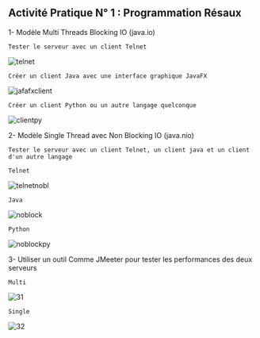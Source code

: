 ## Activité Pratique N° 1 : Programmation Résaux

1-  Modèle Multi Threads Blocking IO (java.io)

    Tester le serveur avec un client Telnet
    
![telnet](https://user-images.githubusercontent.com/101317995/227254045-870c144d-f24d-4426-b640-a68b5f5c30b0.png)

    Créer un client Java avec une interface graphique JavaFX
    
![jafafxclient](https://user-images.githubusercontent.com/101317995/227254956-9dbea76c-65b1-45be-88d4-81b4cc84bf2d.png)

      
    Créer un client Python ou un autre langage quelconque
    
![clientpy](https://user-images.githubusercontent.com/101317995/227255620-87e664ef-d0e7-4608-9847-74d7ff40b8e8.png)



2-  Modèle Single Thread avec Non Blocking IO (java.nio)

    Tester le serveur avec un client Telnet, un client java et un client d'un autre langage
    
    Telnet
    
![telnetnobl](https://user-images.githubusercontent.com/101317995/227258300-5009ee75-91ba-4a37-9181-cf9d331caae0.png)

    Java
    
![noblock](https://user-images.githubusercontent.com/101317995/227256868-65dfdf11-792f-4518-9d54-93f305a90219.png)

    Python
![noblockpy](https://user-images.githubusercontent.com/101317995/227257277-0d39655c-dfa2-40be-a8bf-ff5f7295c1fd.png)

3- Utiliser un outil Comme JMeeter pour tester les performances des deux serveurs

    Multi


![31](https://user-images.githubusercontent.com/101317995/227386954-2f64d71d-1404-44bb-ba65-ef19b0be0d89.png)

    Single


![32](https://user-images.githubusercontent.com/101317995/227387003-9fdc1c79-7b4d-4f04-aee5-c4c6327cabc3.png)

   


    
